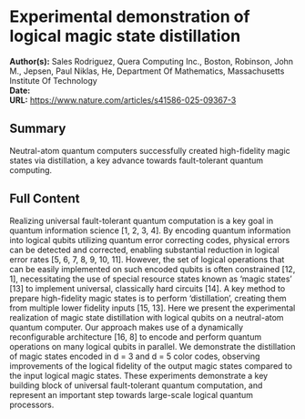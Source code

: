 # Experimental demonstration of logical magic state distillation

**Author(s):** Sales Rodriguez, Quera Computing Inc., Boston, Robinson, John M., Jepsen, Paul Niklas, He, Department Of Mathematics, Massachusetts Institute Of Technology  
**Date:**   
**URL:** https://www.nature.com/articles/s41586-025-09367-3

## Summary
Neutral-atom quantum computers successfully created high-fidelity magic states via distillation, a key advance towards fault-tolerant quantum computing.

## Full Content
Realizing universal fault-tolerant quantum computation is a key goal in quantum information science [1, 2, 3, 4]. By encoding quantum information into logical qubits utilizing quantum error correcting codes, physical errors can be detected and corrected, enabling substantial reduction in logical error rates [5, 6, 7, 8, 9, 10, 11]. However, the set of logical operations that can be easily implemented on such encoded qubits is often constrained [12, 1], necessitating the use of special resource states known as ‘magic states’ [13] to implement universal, classically hard circuits [14]. A key method to prepare high-fidelity magic states is to perform ‘distillation’, creating them from multiple lower fidelity inputs [15, 13]. Here we present the experimental realization of magic state distillation with logical qubits on a neutral-atom quantum computer. Our approach makes use of a dynamically reconfigurable architecture [16, 8] to encode and perform quantum operations on many logical qubits in parallel. We demonstrate the distillation of magic states encoded in d = 3 and d = 5 color codes, observing improvements of the logical fidelity of the output magic states compared to the input logical magic states. These experiments demonstrate a key building block of universal fault-tolerant quantum computation, and represent an important step towards large-scale logical quantum processors.